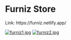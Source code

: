 <h1>Furniz Store</h1>
<p>Link: https://furniz.netlify.app/</p>

[![furniz1.jpg](https://i.postimg.cc/D0YT9n0b/furniz1.jpg)](https://postimg.cc/8fW9W8h1)
[![furniz2.jpg](https://i.postimg.cc/LXpLPMHf/furniz2.jpg)](https://postimg.cc/TytK8F5Y)
